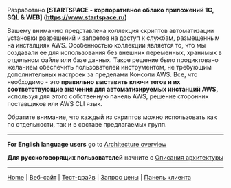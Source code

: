 Разработано   **[STARTSPACE - корпоративное облако приложений 1С, SQL & WEB] (https://www.startspace.ru)**

Вашему вниманию представлена коллекция скриптов автоматизации установки разрешений и запретов на доступ к службам, размещенным на инсталциях AWS. Особенностью коллекции является то, что мы создавали ее для использования без внешних переменных, хранимых в отдельном файле или базе данных. Такое решение было продиктовано желанием обеспечить пользователей инструментом, не требующим дополнительных настроек за пределами Консоли AWS. Все, что необходимо - это **правильно выставить ключи тегов и их соответствующие значения для автоматизируемых инстанций AWS,** используя для этого собственную панель AWS, решение сторонних поставщиков или AWS CLI язык.

Обратите внимание, что каждый из скриптов можно использовать как по отдельности, так и в составе предлагаемых групп.

***

**For English language users** go to [Architecture overview]()

**Для русскоговорящих пользователей** начните с [Описания архитектуры]() 

***

[Home](https://github.com/STARTSPACE/aws-ec2-start-stop-reboot-by-timetable/wiki) | [Веб-сайт](https://www.startspace.ru/) | [Тест-драйв](https://www.startspace.ru/zakaz) | [Запрос цены](https://cp.startspace.ru/cart.php?a=view) | [Панель клиента](https://cp.startspace.ru/index.php)
